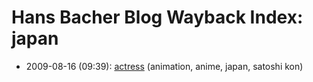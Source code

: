 # Hans Bacher Blog Wayback Index: japan

* 2009-08-16 (09:39): [actress](https://web.archive.org/web/https://one1more2time3.wordpress.com/2009/08/16/actress/) (animation, anime, japan, satoshi kon)